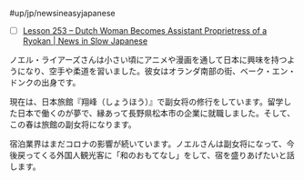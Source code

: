 #up/jp/newsineasyjapanese 

- [ ] [Lesson 253 – Dutch Woman Becomes Assistant Proprietress of a Ryokan | News in Slow Japanese](https://newsinslowjapanese.com/2022/05/21/lesson-253-dutch-woman-becomes-assistant-proprietress-of-a-ryokan/)

ノエル・ライアーズさんは小さい頃にアニメや漫画を通して日本に興味を持つようになり、空手や柔道を習いました。彼女はオランダ南部の街、ベーク・エン・ドンクの出身です。

現在は、日本旅館『翔峰（しょうほう）』で副女将の修行をしています。留学した日本で働くのが夢で、縁あって長野県松本市の企業に就職しました。そして、この春は旅館の副女将になります。

宿泊業界はまだコロナの影響が続いています。ノエルさんは副女将になって、今後戻ってくる外国人観光客に「和のおもてなし」をして、宿を盛りあげたいと話します。